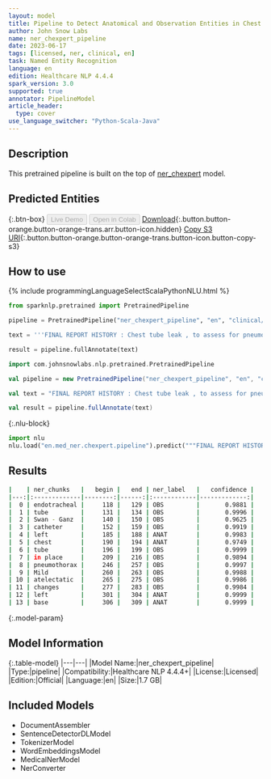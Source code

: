 ```yaml
---
layout: model
title: Pipeline to Detect Anatomical and Observation Entities in Chest Radiology Reports (CheXpert)
author: John Snow Labs
name: ner_chexpert_pipeline
date: 2023-06-17
tags: [licensed, ner, clinical, en]
task: Named Entity Recognition
language: en
edition: Healthcare NLP 4.4.4
spark_version: 3.0
supported: true
annotator: PipelineModel
article_header:
  type: cover
use_language_switcher: "Python-Scala-Java"
---
```


## Description

This pretrained pipeline is built on the top of [ner_chexpert](https://nlp.johnsnowlabs.com/2021/09/30/ner_chexpert_en.html) model.

## Predicted Entities



{:.btn-box}
<button class="button button-orange" disabled>Live Demo</button>
<button class="button button-orange" disabled>Open in Colab</button>
[Download](https://s3.amazonaws.com/auxdata.johnsnowlabs.com/clinical/models/ner_chexpert_pipeline_en_4.4.4_3.0_1686982426760.zip){:.button.button-orange.button-orange-trans.arr.button-icon.hidden}
[Copy S3 URI](s3://auxdata.johnsnowlabs.com/clinical/models/ner_chexpert_pipeline_en_4.4.4_3.0_1686982426760.zip){:.button.button-orange.button-orange-trans.button-icon.button-copy-s3}

## How to use

<div class="tabs-box" markdown="1">
{% include programmingLanguageSelectScalaPythonNLU.html %}

```python
from sparknlp.pretrained import PretrainedPipeline

pipeline = PretrainedPipeline("ner_chexpert_pipeline", "en", "clinical/models")

text = '''FINAL REPORT HISTORY : Chest tube leak , to assess for pneumothorax. FINDINGS : In comparison with study of ___ , the endotracheal tube and Swan - Ganz catheter have been removed . The left chest tube remains in place and there is no evidence of pneumothorax. Mild atelectatic changes are seen at the left base.'''

result = pipeline.fullAnnotate(text)
```
```scala
import com.johnsnowlabs.nlp.pretrained.PretrainedPipeline

val pipeline = new PretrainedPipeline("ner_chexpert_pipeline", "en", "clinical/models")

val text = "FINAL REPORT HISTORY : Chest tube leak , to assess for pneumothorax. FINDINGS : In comparison with study of ___ , the endotracheal tube and Swan - Ganz catheter have been removed . The left chest tube remains in place and there is no evidence of pneumothorax. Mild atelectatic changes are seen at the left base."

val result = pipeline.fullAnnotate(text)
```


{:.nlu-block}
```python
import nlu
nlu.load("en.med_ner.chexpert.pipeline").predict("""FINAL REPORT HISTORY : Chest tube leak , to assess for pneumothorax. FINDINGS : In comparison with study of ___ , the endotracheal tube and Swan - Ganz catheter have been removed . The left chest tube remains in place and there is no evidence of pneumothorax. Mild atelectatic changes are seen at the left base.""")
```

</div>


## Results

```bash
|    | ner_chunks   |   begin |   end | ner_label   |   confidence |
|---:|:-------------|--------:|------:|:------------|-------------:|
|  0 | endotracheal |     118 |   129 | OBS         |       0.9881 |
|  1 | tube         |     131 |   134 | OBS         |       0.9996 |
|  2 | Swan - Ganz  |     140 |   150 | OBS         |       0.9625 |
|  3 | catheter     |     152 |   159 | OBS         |       0.9919 |
|  4 | left         |     185 |   188 | ANAT        |       0.9983 |
|  5 | chest        |     190 |   194 | ANAT        |       0.9749 |
|  6 | tube         |     196 |   199 | OBS         |       0.9999 |
|  7 | in place     |     209 |   216 | OBS         |       0.9894 |
|  8 | pneumothorax |     246 |   257 | OBS         |       0.9997 |
|  9 | Mild         |     260 |   263 | OBS         |       0.9988 |
| 10 | atelectatic  |     265 |   275 | OBS         |       0.9986 |
| 11 | changes      |     277 |   283 | OBS         |       0.9984 |
| 12 | left         |     301 |   304 | ANAT        |       0.9999 |
| 13 | base         |     306 |   309 | ANAT        |       0.9999 |
```

{:.model-param}
## Model Information

{:.table-model}
|---|---|
|Model Name:|ner_chexpert_pipeline|
|Type:|pipeline|
|Compatibility:|Healthcare NLP 4.4.4+|
|License:|Licensed|
|Edition:|Official|
|Language:|en|
|Size:|1.7 GB|

## Included Models

- DocumentAssembler
- SentenceDetectorDLModel
- TokenizerModel
- WordEmbeddingsModel
- MedicalNerModel
- NerConverter